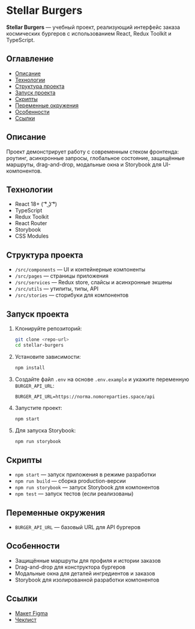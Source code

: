 # Stellar Burgers

**Stellar Burgers** — учебный проект, реализующий интерфейс заказа космических бургеров с использованием React, Redux Toolkit и TypeScript.

## Оглавление

- [Описание](#описание)
- [Технологии](#технологии)
- [Структура проекта](#структура-проекта)
- [Запуск проекта](#запуск-проекта)
- [Скрипты](#скрипты)
- [Переменные окружения](#переменные-окружения)
- [Особенности](#особенности)
- [Ссылки](#ссылки)

## Описание

Проект демонстрирует работу с современным стеком фронтенда: роутинг, асинхронные запросы, глобальное состояние, защищённые маршруты, drag-and-drop, модальные окна и Storybook для UI-компонентов.

## Технологии

- React 18+ ( ͡° ͜ʖ ͡°)
- TypeScript
- Redux Toolkit
- React Router
- Storybook
- CSS Modules

## Структура проекта

- `/src/components` — UI и контейнерные компоненты
- `/src/pages` — страницы приложения
- `/src/services` — Redux store, слайсы и асинхронные экшены
- `/src/utils` — утилиты, типы, API
- `/src/stories` — сторибуки для компонентов

## Запуск проекта

1. Клонируйте репозиторий:
   ```sh
   git clone <repo-url>
   cd stellar-burgers
   ```

2. Установите зависимости:
   ```sh
   npm install
   ```

3. Создайте файл `.env` на основе `.env.example` и укажите переменную `BURGER_API_URL`:
   ```
   BURGER_API_URL=https://norma.nomoreparties.space/api
   ```

4. Запустите проект:
   ```sh
   npm start
   ```

5. Для запуска Storybook:
   ```sh
   npm run storybook
   ```

## Скрипты

- `npm start` — запуск приложения в режиме разработки
- `npm run build` — сборка production-версии
- `npm run storybook` — запуск Storybook для компонентов
- `npm test` — запуск тестов (если реализованы)

## Переменные окружения

- `BURGER_API_URL` — базовый URL для API бургеров

## Особенности

- Защищённые маршруты для профиля и истории заказов
- Drag-and-drop для конструктора бургеров
- Модальные окна для деталей ингредиентов и заказов
- Storybook для изолированной разработки компонентов

## Ссылки

- [Макет Figma](https://www.figma.com/file/vIywAvqfkOIRWGOkfOnReY/React-Fullstack_-Проектные-задачи-(3-месяца)_external_link?type=design&node-id=0-1&mode=design)
- [Чеклист](https://www.notion.so/praktikum/0527c10b723d4873aa75686bad54b32e?pvs=4)

